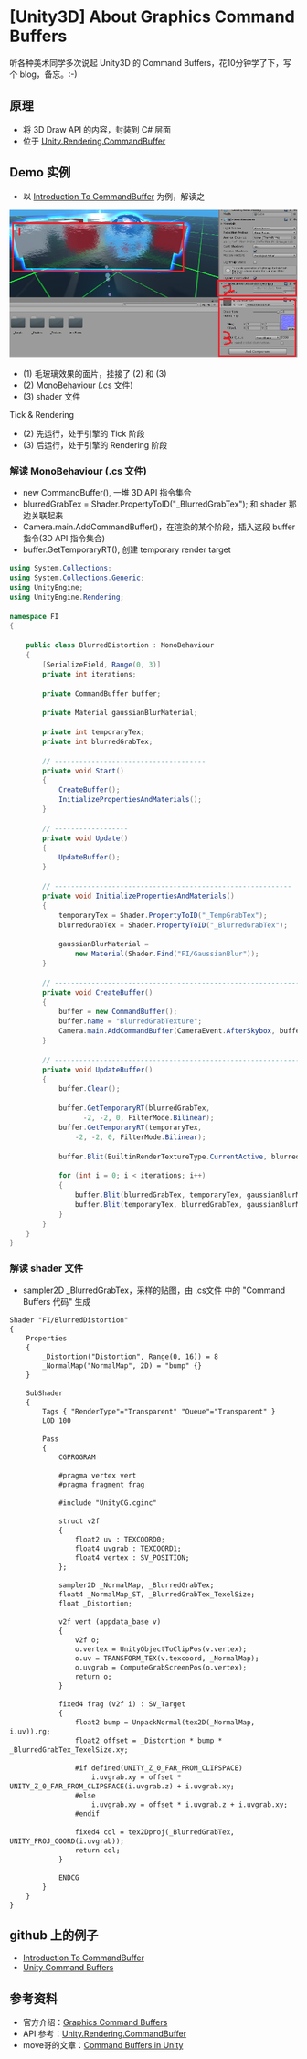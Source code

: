 # [Unity3D] About Graphics Command Buffers

听各种美术同学多次说起 Unity3D 的 Command Buffers，花10分钟学了下，写个 blog，备忘。:-)


## 原理

 * 将 3D Draw API 的内容，封装到 C# 层面
 * 位于 [Unity.Rendering.CommandBuffer][2]


## Demo 实例

 * 以 [Introduction To CommandBuffer][3] 为例，解读之

![](images/2019_04_21_about_command_buffers/demo-layout.png)

 * (1) 毛玻璃效果的面片，挂接了 (2) 和 (3)
 * (2) MonoBehaviour (.cs 文件)
 * (3) shader 文件

Tick & Rendering

 * (2) 先运行，处于引擎的 Tick 阶段
 * (3) 后运行，处于引擎的 Rendering 阶段


### 解读 MonoBehaviour (.cs 文件)

 * new CommandBuffer(), 一堆 3D API 指令集合
 * blurredGrabTex = Shader.PropertyToID("_BlurredGrabTex"); 和 shader 那边关联起来
 * Camera.main.AddCommandBuffer()，在渲染的某个阶段，插入这段 buffer 指令(3D API 指令集合)
 * buffer.GetTemporaryRT(), 创建 temporary render target

```C#
using System.Collections;
using System.Collections.Generic;
using UnityEngine;
using UnityEngine.Rendering;

namespace FI
{

    public class BlurredDistortion : MonoBehaviour
    {
        [SerializeField, Range(0, 3)]
        private int iterations;

        private CommandBuffer buffer;

        private Material gaussianBlurMaterial;

        private int temporaryTex;
        private int blurredGrabTex;

        // -------------------------------------
        private void Start()
        {
            CreateBuffer();
            InitializePropertiesAndMaterials();
        }

        // ------------------
        private void Update()
        {
            UpdateBuffer();
        }

        // ----------------------------------------------------------
        private void InitializePropertiesAndMaterials()
        {
            temporaryTex = Shader.PropertyToID("_TempGrabTex");
            blurredGrabTex = Shader.PropertyToID("_BlurredGrabTex");

            gaussianBlurMaterial =
                new Material(Shader.Find("FI/GaussianBlur"));
        }

        // ---------------------------------------------------------------
        private void CreateBuffer()
        {
            buffer = new CommandBuffer();
            buffer.name = "BlurredGrabTexture";
            Camera.main.AddCommandBuffer(CameraEvent.AfterSkybox, buffer);
        }

        // --------------------------------------------------------------------------
        private void UpdateBuffer()
        {
            buffer.Clear();

            buffer.GetTemporaryRT(blurredGrabTex,
                  -2, -2, 0, FilterMode.Bilinear);
            buffer.GetTemporaryRT(temporaryTex,
                -2, -2, 0, FilterMode.Bilinear);

            buffer.Blit(BuiltinRenderTextureType.CurrentActive, blurredGrabTex);

            for (int i = 0; i < iterations; i++)
            {
                buffer.Blit(blurredGrabTex, temporaryTex, gaussianBlurMaterial, 0);
                buffer.Blit(temporaryTex, blurredGrabTex, gaussianBlurMaterial, 1);
            }
        }
    }
}
```


### 解读 shader 文件

 * sampler2D _BlurredGrabTex，采样的贴图，由 .cs文件 中的 "Command Buffers 代码" 生成

```Cg
Shader "FI/BlurredDistortion"
{
	Properties
	{
		_Distortion("Distortion", Range(0, 16)) = 8
		_NormalMap("NormalMap", 2D) = "bump" {}
	}

	SubShader
	{
		Tags { "RenderType"="Transparent" "Queue"="Transparent" }
		LOD 100

		Pass
		{
			CGPROGRAM

			#pragma vertex vert
			#pragma fragment frag
			
			#include "UnityCG.cginc"

			struct v2f
			{
				float2 uv : TEXCOORD0;
				float4 uvgrab : TEXCOORD1;
				float4 vertex : SV_POSITION;
			};

			sampler2D _NormalMap, _BlurredGrabTex;
			float4 _NormalMap_ST, _BlurredGrabTex_TexelSize;
			float _Distortion;

			v2f vert (appdata_base v)
			{
				v2f o;
				o.vertex = UnityObjectToClipPos(v.vertex);
				o.uv = TRANSFORM_TEX(v.texcoord, _NormalMap);
				o.uvgrab = ComputeGrabScreenPos(o.vertex);
				return o;
			}
			
			fixed4 frag (v2f i) : SV_Target
			{
				float2 bump = UnpackNormal(tex2D(_NormalMap, i.uv)).rg;
				float2 offset = _Distortion * bump * _BlurredGrabTex_TexelSize.xy;

				#if defined(UNITY_Z_0_FAR_FROM_CLIPSPACE)
					i.uvgrab.xy = offset * UNITY_Z_0_FAR_FROM_CLIPSPACE(i.uvgrab.z) + i.uvgrab.xy;
				#else
					i.uvgrab.xy = offset * i.uvgrab.z + i.uvgrab.xy;
				#endif

				fixed4 col = tex2Dproj(_BlurredGrabTex, UNITY_PROJ_COORD(i.uvgrab));
				return col;
			}

			ENDCG
		}
	}
}
```


## github 上的例子

 * [Introduction To CommandBuffer][3]
 * [Unity Command Buffers][4]


## 参考资料

 * 官方介绍：[Graphics Command Buffers][1]
 * API 参考：[Unity.Rendering.CommandBuffer][2]
 * move哥的文章：[Command Buffers in Unity][5]


[1]:https://docs.unity3d.com/Manual/GraphicsCommandBuffers.html
[2]:https://docs.unity3d.com/ScriptReference/Rendering.CommandBuffer.html
[3]:https://github.com/faiguago/Introduction-To-CommandBuffer
[4]:https://github.com/colourmath/UnityCommandBuffers
[5]:https://mp.weixin.qq.com/s?__biz=MzUzMTI4NTA1Mw==&mid=2247484033&idx=1&sn=0beef47d2cf4c5def7c1fb121cefbeb3&chksm=fa4597d3cd321ec519418b3c6f8b4d4ff155f08de2fda253ffb3ae1afcb9d957562395991643&mpshare=1&scene=1&srcid=0421kZn7oEOMH4sPbbsUZAeJ&key=e0570729d1f6881061b626c5bf78a3f2ad5973f6b3971000665ab0230759c91cd37e0d66e11a0b3d08fbd0206ba841d9cc5564ae654fa6b58e1513cabfe5ea44a0e321cd42001fafecb75f7c508d5614&ascene=1&uin=MTgzNzQ3MDAw&devicetype=Windows+10&version=62060739&lang=zh_CN&pass_ticket=D0Mlpy00B7wI4ZIYAHt0p66oSi%2BIicrwpDtLJj0frf4%3D
